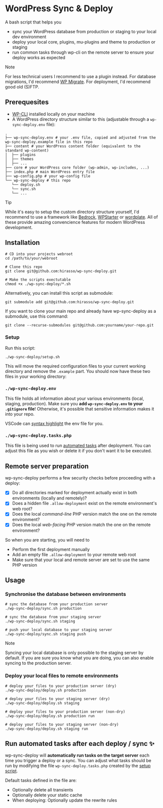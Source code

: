 # WordPress Sync & Deploy

A bash script that helps you

- sync your WordPress database from production or staging to your local dev environment
- deploy your local core, plugins, mu-plugins and theme to production or staging
- run common tasks through wp-cli on the remote server to ensure your deploy works as expected

> [!NOTE]
>  For less technical users I recommend to use a plugin instead. For database migrations, I'd recommend [WP Migrate](https://deliciousbrains.com/wp-migrate-db-pro/). For deployment, I'd recommend good old (S)FTP.

## Prerequesites

- [WP-CLI](https://wp-cli.org/) installed locally on your machine
- A WordPress directory structure similar to this (adjustable through a `wp-sync-deploy.env` file):

```shell
.
├── wp-sync-deploy.env # your .env file, copied and adjusted from the wp-sync-deploy.example file in this repo
├── content # your WordPress content folder (equivalent to the standard wp-content)
│  ├── plugins
│  ├── themes
│  ├── ...
├── core # your WordPress core folder (wp-admin, wp-includes, ...)
├── index.php # main WordPress entry file
├── wp-config.php # your wp-config file
└── wp-sync-deploy # this repo
   └── deploy.sh
   └── sync.sh
   └── ...
```

> [!TIP]
> While it's easy to setup the custom directory structure yourself, I'd recommend to use a framework
> like [Bedrock](https://roots.io/bedrock/), [WPStarter](https://github.com/wecodemore/wpstarter) or
> [wordplate](https://github.com/vinkla/wordplate). All of these provide amazing convencience features for
> modern WordPress development.

## Installation

```shell
# CD into your projects webroot
cd /path/to/your/webroot

# Clone this repo
git clone git@github.com:hirasso/wp-sync-deploy.git

# Make the scripts exectutable
chmod +x ./wp-sync-deploy/*.sh
```

Alternatively, you can install this script as submodule:

```shell
git submodule add git@github.com:hirasso/wp-sync-deploy.git
```

If you want to clone your main repo and already have wp-sync-deploy as a submodule, use this command:

```shell
git clone --recurse-submodules git@github.com:yourname/your-repo.git
```

### Setup

Run this script:

```shell
./wp-sync-deploy/setup.sh
```

This will move the required configuration files to your current working directory and remove the `.example` part. You should now have these two files in your working directory:

### `./wp-sync-deploy.env`

This file holds all information about your various environments (local, staging, production). Make sure you **add `wp-sync-deploy.env` to your `.gitignore` file**! Otherwise, it's possible that sensitive information makes it into your repo.

VSCode can [syntax highlight](https://fredriccliver.medium.com/give-highlight-and-formatting-on-your-env-file-in-vscode-8e60934efce0) the env file for you.

### `./wp-sync-deploy.tasks.php`

This file is being used to run [automated tasks](https://github.com/hirasso/wp-sync-deploy?tab=readme-ov-file#run-automated-tasks-after-each-deploy--sync-) after deployment. You can adjust this file as you wish or delete it if you don't want it to be executed.

## Remote server preparation

wp-sync-deploy performs a few security checks before proceeding with a deploy:

- [x] Do all directories marked for deployment actually exist in both environments (locally and remotely)?
- [x] Does a hidden file `.allow-deployment` exist on the remote environment's web root?
- [x] Does the local _command-line_ PHP version match the one on the remote environment?
- [x] Does the local _web-facing_ PHP version match the one on the remote environment?

So when you are starting, you will need to

- Perform the first deployment manually
- Add an empty file `.allow-deployment` to your remote web root
- Make sure that your local and remote server are set to use the same PHP version

## Usage

### Synchronise the database between environments

```shell
# sync the database from your production server
./wp-sync-deploy/sync.sh production

# sync the database from your staging server
./wp-sync-deploy/sync.sh staging

# push your local database to your staging server
./wp-sync-deploy/sync.sh staging push

```

> [!NOTE]
> Syncing your local database is only possible to the staging server by default.
> If you are sure you know what you are doing, you can also enable syncing to
> the production server.

### Deploy your local files to remote environments

```shell
# deploy your files to your production server (dry)
./wp-sync-deploy/deploy.sh production

# deploy your files to your staging server (dry)
./wp-sync-deploy/deploy.sh staging

# deploy your files to your production server (non-dry)
./wp-sync-deploy/deploy.sh production run

# deploy your files to your staging server (non-dry)
./wp-sync-deploy/deploy.sh staging run
```

## Run automated tasks after each deploy / sync ✨

wp-sync-deploy will **automatically run tasks on the target server** each time you trigger a deploy or a sync. You can adjust what tasks should be run by modifying the file `wp-sync-deploy.tasks.php` created by the [setup script](#setup).

Default tasks defined in the file are:

- Optionally delete all transients
- Optionally delete your static cache
- When deploying: Optionally update the rewrite rules